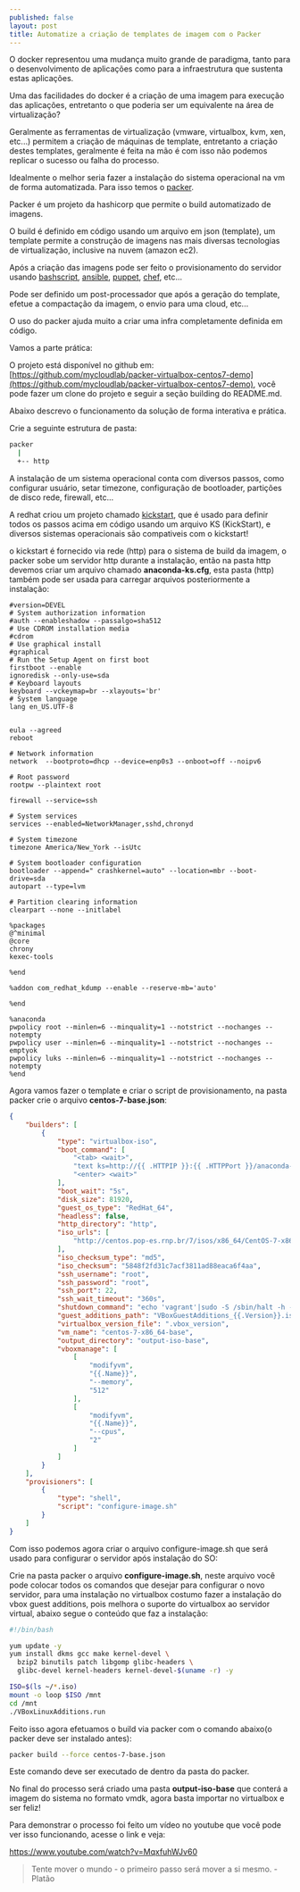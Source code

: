 ```yaml
---
published: false
layout: post
title: Automatize a criação de templates de imagem com o Packer
---
```


O docker representou uma mudança muito grande de paradigma, tanto para o desenvolvimento de aplicações como para a infraestrutura que sustenta estas aplicações.

Uma das facilidades do docker é a criação de uma imagem para execução das aplicações, entretanto o que poderia ser um equivalente na área de virtualização?

Geralmente as ferramentas de virtualização (vmware, virtualbox, kvm, xen, etc...) permitem a criação de máquinas de template, entretanto a criação destes templates, geralmente é feita na mão é com isso não podemos replicar o sucesso ou falha do processo.

Idealmente o melhor seria fazer a instalação do sistema operacional na vm de forma automatizada. Para isso temos o [packer](https://www.packer.io/).

Packer é um projeto da hashicorp que permite o build automatizado de imagens.

O build é definido em código usando um arquivo em json (template), um template permite a construção de imagens nas mais diversas tecnologias de virtualização, inclusive na nuvem (amazon ec2).

Após a criação das imagens pode ser feito o provisionamento do servidor usando [bashscript](http://tldp.org/HOWTO/Bash-Prog-Intro-HOWTO.html), [ansible](https://www.ansible.com/), [puppet](https://puppet.com/), [chef](https://www.chef.io/chef/), etc...

Pode ser definido um post-processador que após a geração do template, efetue a compactação da imagem, o envio para uma cloud, etc...

O uso do packer ajuda muito a criar uma infra completamente definida em código.

Vamos a parte prática:

O projeto está disponível no github em: [https://github.com/mycloudlab/packer-virtualbox-centos7-demo](https://github.com/mycloudlab/packer-virtualbox-centos7-demo), você pode fazer um clone do projeto e seguir a seção building do README.md.

Abaixo descrevo o funcionamento da solução de forma interativa e prática.

Crie a seguinte estrutura de pasta:

```bash
packer
  |
  +-- http
```

A instalação de um sistema operacional conta com diversos passos, como configurar usuário, setar timezone, configuração de bootloader, partições de disco rede, firewall, etc... 

A redhat criou um projeto chamado [kickstart](https://en.wikipedia.org/wiki/Kickstart_(Linux)), que é usado para definir todos os passos acima em código usando um arquivo KS (KickStart), e diversos sistemas operacionais são compativeis com o kickstart!

o kickstart é fornecido via rede (http) para o sistema de build da imagem, o packer sobe um servidor http durante a instalação, então na pasta http devemos criar um arquivo chamado **anaconda-ks.cfg**, esta pasta (http) também pode ser usada para carregar arquivos posteriormente a instalação:

```text
#version=DEVEL
# System authorization information
#auth --enableshadow --passalgo=sha512
# Use CDROM installation media
#cdrom
# Use graphical install
#graphical
# Run the Setup Agent on first boot
firstboot --enable
ignoredisk --only-use=sda
# Keyboard layouts
keyboard --vckeymap=br --xlayouts='br'
# System language
lang en_US.UTF-8


eula --agreed
reboot

# Network information
network  --bootproto=dhcp --device=enp0s3 --onboot=off --noipv6 

# Root password
rootpw --plaintext root

firewall --service=ssh

# System services
services --enabled=NetworkManager,sshd,chronyd

# System timezone
timezone America/New_York --isUtc

# System bootloader configuration
bootloader --append=" crashkernel=auto" --location=mbr --boot-drive=sda
autopart --type=lvm

# Partition clearing information
clearpart --none --initlabel

%packages
@^minimal
@core
chrony
kexec-tools

%end

%addon com_redhat_kdump --enable --reserve-mb='auto'

%end

%anaconda
pwpolicy root --minlen=6 --minquality=1 --notstrict --nochanges --notempty
pwpolicy user --minlen=6 --minquality=1 --notstrict --nochanges --emptyok
pwpolicy luks --minlen=6 --minquality=1 --notstrict --nochanges --notempty
%end
```

Agora vamos fazer o template e criar o script de provisionamento, na pasta packer crie o arquivo **centos-7-base.json**:



```json
{   
    "builders": [
        {
            "type": "virtualbox-iso",
            "boot_command": [
                "<tab> <wait>",
                "text ks=http://{{ .HTTPIP }}:{{ .HTTPPort }}/anaconda-ks.cfg <wait>",
                "<enter> <wait>"
            ],
            "boot_wait": "5s",
            "disk_size": 81920,
            "guest_os_type": "RedHat_64",
            "headless": false,
            "http_directory": "http",
            "iso_urls": [
                "http://centos.pop-es.rnp.br/7/isos/x86_64/CentOS-7-x86_64-Minimal-1708.iso"
            ],
            "iso_checksum_type": "md5",
            "iso_checksum": "5848f2fd31c7acf3811ad88eaca6f4aa",
            "ssh_username": "root",
            "ssh_password": "root",
            "ssh_port": 22,
            "ssh_wait_timeout": "360s",
            "shutdown_command": "echo 'vagrant'|sudo -S /sbin/halt -h -p",
            "guest_additions_path": "VBoxGuestAdditions_{{.Version}}.iso",
            "virtualbox_version_file": ".vbox_version",
            "vm_name": "centos-7-x86_64-base",
            "output_directory": "output-iso-base",
            "vboxmanage": [
                [
                    "modifyvm",
                    "{{.Name}}",
                    "--memory",
                    "512"
                ],
                [
                    "modifyvm",
                    "{{.Name}}",
                    "--cpus",
                    "2"
                ]
            ]
        }
    ],
    "provisioners": [
        {
            "type": "shell",
            "script": "configure-image.sh"
        }
    ]
}
```

Com isso podemos agora criar o arquivo configure-image.sh que será usado para configurar o servidor após instalação do SO:

Crie na pasta packer o arquivo **configure-image.sh**, neste arquivo você pode colocar todos os comandos que desejar para configurar o novo servidor, para uma instalação no virtualbox costumo fazer a instalação do vbox guest additions, pois melhora o suporte do virtualbox ao servidor virtual, abaixo segue o conteúdo que faz a instalação:
```bash
#!/bin/bash

yum update -y
yum install dkms gcc make kernel-devel \
  bzip2 binutils patch libgomp glibc-headers \
  glibc-devel kernel-headers kernel-devel-$(uname -r) -y

ISO=$(ls ~/*.iso)
mount -o loop $ISO /mnt
cd /mnt
./VBoxLinuxAdditions.run
```



Feito isso agora efetuamos o build via packer com o comando abaixo(o packer deve ser instalado antes):
```bash
packer build --force centos-7-base.json
```
Este comando deve ser executado de dentro da pasta do packer.

No final do processo será criado uma pasta **output-iso-base** que conterá a imagem do sistema no formato vmdk, agora basta importar no virtualbox e ser feliz!

Para demonstrar o processo foi feito um vídeo no youtube que você pode ver isso funcionando, acesse o link e veja: 

https://www.youtube.com/watch?v=MqxfuhWJv60


> Tente mover o mundo - o primeiro passo será mover a si mesmo. - Platão
